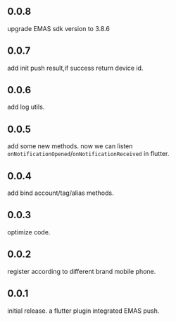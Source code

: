 ## 0.0.8
upgrade EMAS sdk version to 3.8.6
## 0.0.7
add init push result,if success return device id.
## 0.0.6
add log utils.
## 0.0.5 
add some new methods. now we can listen `onNotificationOpened`/`onNotificationReceived` in flutter.
## 0.0.4
add bind account/tag/alias methods.
## 0.0.3
optimize code.

## 0.0.2
register according to different brand mobile phone.

## 0.0.1
initial release.
a flutter plugin integrated EMAS push.

